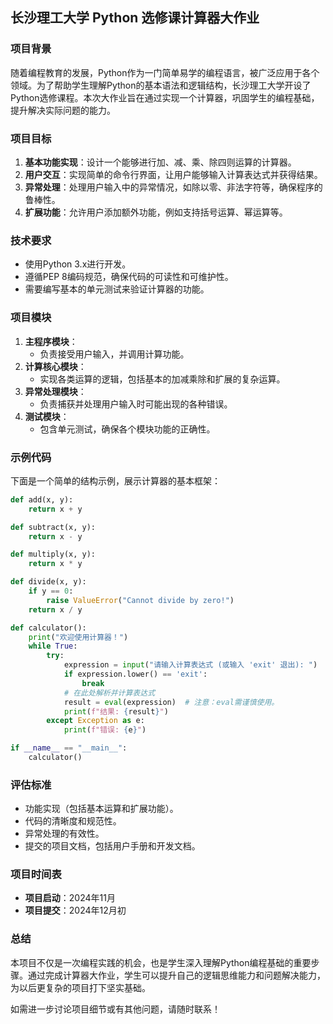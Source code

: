 ## 长沙理工大学 Python 选修课计算器大作业

### 项目背景
随着编程教育的发展，Python作为一门简单易学的编程语言，被广泛应用于各个领域。为了帮助学生理解Python的基本语法和逻辑结构，长沙理工大学开设了Python选修课程。本次大作业旨在通过实现一个计算器，巩固学生的编程基础，提升解决实际问题的能力。

### 项目目标
1. **基本功能实现**：设计一个能够进行加、减、乘、除四则运算的计算器。
2. **用户交互**：实现简单的命令行界面，让用户能够输入计算表达式并获得结果。
3. **异常处理**：处理用户输入中的异常情况，如除以零、非法字符等，确保程序的鲁棒性。
4. **扩展功能**：允许用户添加额外功能，例如支持括号运算、幂运算等。

### 技术要求
- 使用Python 3.x进行开发。
- 遵循PEP 8编码规范，确保代码的可读性和可维护性。
- 需要编写基本的单元测试来验证计算器的功能。

### 项目模块
1. **主程序模块**：
   - 负责接受用户输入，并调用计算功能。
2. **计算核心模块**：
   - 实现各类运算的逻辑，包括基本的加减乘除和扩展的复杂运算。
3. **异常处理模块**：
   - 负责捕获并处理用户输入时可能出现的各种错误。
4. **测试模块**：
   - 包含单元测试，确保各个模块功能的正确性。

### 示例代码
下面是一个简单的结构示例，展示计算器的基本框架：

```python
def add(x, y):
    return x + y

def subtract(x, y):
    return x - y

def multiply(x, y):
    return x * y

def divide(x, y):
    if y == 0:
        raise ValueError("Cannot divide by zero!")
    return x / y

def calculator():
    print("欢迎使用计算器！")
    while True:
        try:
            expression = input("请输入计算表达式 (或输入 'exit' 退出): ")
            if expression.lower() == 'exit':
                break
            # 在此处解析并计算表达式
            result = eval(expression)  # 注意：eval需谨慎使用。
            print(f"结果: {result}")
        except Exception as e:
            print(f"错误: {e}")

if __name__ == "__main__":
    calculator()
```

### 评估标准
- 功能实现（包括基本运算和扩展功能）。
- 代码的清晰度和规范性。
- 异常处理的有效性。
- 提交的项目文档，包括用户手册和开发文档。

### 项目时间表
- **项目启动**：2024年11月
- **项目提交**：2024年12月初

### 总结
本项目不仅是一次编程实践的机会，也是学生深入理解Python编程基础的重要步骤。通过完成计算器大作业，学生可以提升自己的逻辑思维能力和问题解决能力，为以后更复杂的项目打下坚实基础。

如需进一步讨论项目细节或有其他问题，请随时联系！
